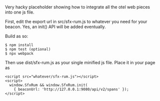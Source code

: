 Very hacky placeholder showing how to integrate all the otel web pieces into one js file.

First, edit the export url in src/sfx-rum.js to whatever you need for your beacon.  Yes, an init() API will be added eventually.

Build as so:

```
$ npm install
$ npm test (optional)
$ npx webpack
```

Then use dist/sfx-rum.js as your single minified js file.  Place it in your page as

```
<script src="whatever/sfx-rum.js"></script>
<script>
  window.SfxRum && window.SfxRum.init(
    { beaconUrl: 'http://127.0.0.1:9080/api/v2/spans' });
</script>
```
